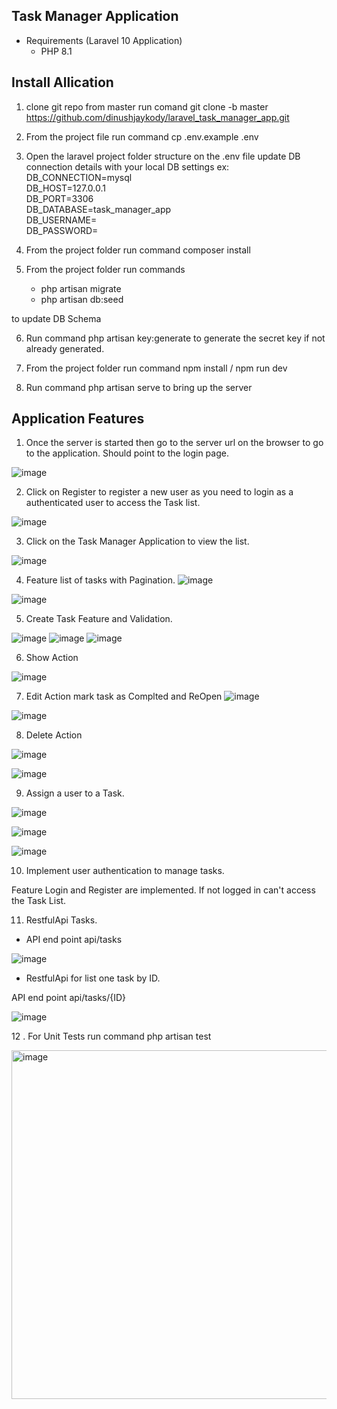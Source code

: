 ## Task Manager Application
- Requirements (Laravel 10 Application)
  - PHP 8.1

## Install Allication
1. clone git repo from master run comand
git clone -b master https://github.com/dinushjaykody/laravel_task_manager_app.git

2. From the project file run command cp .env.example .env
   
3. Open the laravel project folder structure on the .env file update DB connection details with your local DB settings ex:
DB_CONNECTION=mysql\
DB_HOST=127.0.0.1\
DB_PORT=3306\
DB_DATABASE=task_manager_app\
DB_USERNAME=\
DB_PASSWORD=

4. From the project folder run command composer install

5. From the project folder  run commands 
	- php artisan migrate 
	- php artisan db:seed
	
 to update DB Schema

6. Run command php artisan key:generate
to generate the secret key if not already generated.

7. From the project folder run command npm install / npm run dev

8. Run command php artisan serve
to bring up the server
   

## Application Features
1. Once the server is started then go to the server url on the browser to go to the application. Should point to the login page.
   
![image](https://github.com/dinushjaykody/laravel_task_manager_app/assets/7110607/91918470-e4fd-4048-86da-7e6d931a4ef6)

2. Click on Register to register a new user as you need to login as a authenticated user to access the Task list.

![image](https://github.com/dinushjaykody/laravel_task_manager_app/assets/7110607/80992b87-88d5-449b-b08a-2c2dc9fd0b06)

3. Click on the Task Manager Application to view the list.

![image](https://github.com/dinushjaykody/laravel_task_manager_app/assets/7110607/bdf69a98-7092-49aa-8276-be799fcceb16)

4. Feature list of tasks with Pagination.
![image](https://github.com/dinushjaykody/laravel_task_manager_app/assets/7110607/1ed63163-2fb8-43e0-b7e5-23125ddfa647)

![image](https://github.com/dinushjaykody/laravel_task_manager_app/assets/7110607/8e1b00d7-89f6-4165-b4ec-cf4b31051699)

5. Create Task Feature and Validation.

![image](https://github.com/dinushjaykody/laravel_task_manager_app/assets/7110607/360f8d26-a14b-4916-b0b6-a397e6fdfe1f)
![image](https://github.com/dinushjaykody/laravel_task_manager_app/assets/7110607/b44b3122-9235-48f8-9962-1f3bc21ebe8e)
![image](https://github.com/dinushjaykody/laravel_task_manager_app/assets/7110607/d29f7ed4-735a-428c-945b-74e3775e7716)

6. Show Action
   
![image](https://github.com/dinushjaykody/laravel_task_manager_app/assets/7110607/f7a2877f-3936-4466-b7cc-78c68496ab3f)

7. Edit Action mark task as Complted and ReOpen
![image](https://github.com/dinushjaykody/laravel_task_manager_app/assets/7110607/5596b530-5a5c-4ce9-8f20-be2329d50a0f)

![image](https://github.com/dinushjaykody/laravel_task_manager_app/assets/7110607/7cd53e9b-0e80-4435-bd32-6bff6cc8f3f2)

8. Delete Action
   
![image](https://github.com/dinushjaykody/laravel_task_manager_app/assets/7110607/fe5c3add-04af-4940-ae81-6e53f8c1cb26)

![image](https://github.com/dinushjaykody/laravel_task_manager_app/assets/7110607/21556e7e-069e-4089-b08c-428ad9f39a5c)

9. Assign a user to a Task.
    
![image](https://github.com/dinushjaykody/laravel_task_manager_app/assets/7110607/7e5f64a7-8139-47b4-9371-1a991b1c5dcc)

![image](https://github.com/dinushjaykody/laravel_task_manager_app/assets/7110607/4e80d521-2bd2-41ce-a1eb-cffebcd40522)

![image](https://github.com/dinushjaykody/laravel_task_manager_app/assets/7110607/938544b7-9963-4f29-ae0d-c17f0b6121ef)

10. Implement user authentication to manage tasks.
    
Feature Login and Register are implemented. If not logged in can't access the Task List.

11. RestfulApi Tasks.

- API end point api/tasks

![image](https://github.com/dinushjaykody/laravel_task_manager_app/assets/7110607/96bd668e-4c79-4a22-a8ba-27e40a525f8c)


 - RestfulApi for list one task by ID.

API end point api/tasks/{ID}

![image](https://github.com/dinushjaykody/laravel_task_manager_app/assets/7110607/18e88bfa-023d-4fc8-b942-0049a56ba3b2)

12 . For Unit Tests run command php artisan test

<img width="558" alt="image" src="https://github.com/dinushjaykody/laravel_task_manager_app/assets/7110607/0c199070-1276-4107-81fa-a37dc0b022f1">
